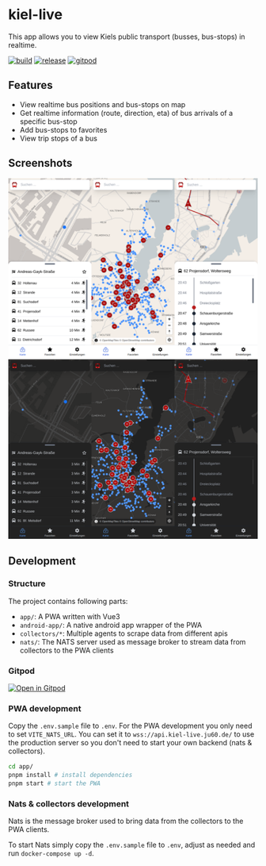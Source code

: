 # kiel-live

This app allows you to view Kiels public transport (busses, bus-stops) in realtime.

[![build](https://img.shields.io/github/actions/workflow/status/kiel-live/kiel-live/app.yml)](https://github.com/kiel-live/kiel-live/actions?query=branch%3Amain)
[![release](https://img.shields.io/github/v/release/kiel-live/kiel-live)](https://github.com/kiel-live/kiel-live/releases)
[![gitpod](https://img.shields.io/badge/gitpod-available-f09439)](https://gitpod.io/#https://github.com/kiel-live/kiel-live)

## Features

- View realtime bus positions and bus-stops on map
- Get realtime information (route, direction, eta) of bus arrivals of a specific bus-stop
- Add bus-stops to favorites
- View trip stops of a bus

## Screenshots

![Screenshots of Kiel-Live](screenshots.png)
![Screenshots of Kiel-Live in dark mode](screenshots_dark.png)

## Development

### Structure

The project contains following parts:

- `app/`: A PWA written with Vue3
- `android-app/`: A native android app wrapper of the PWA
- `collectors/*`: Multiple agents to scrape data from different apis
- `nats/`: The NATS server used as message broker to stream data from collectors to the PWA clients

### Gitpod

[![Open in Gitpod](https://gitpod.io/button/open-in-gitpod.svg)](https://gitpod.io/#https://github.com/kiel-live/kiel-live)

### PWA development

Copy the `.env.sample` file to `.env`. For the PWA development you only need to set `VITE_NATS_URL`.
You can set it to `wss://api.kiel-live.ju60.de/` to use the production server so you don't need to start your own backend (nats & collectors).

```bash
cd app/
pnpm install # install dependencies
pnpm start # start the PWA
```

### Nats & collectors development

Nats is the message broker used to bring data from the collectors to the PWA clients.

To start Nats simply copy the `.env.sample` file to `.env`, adjust as needed and run `docker-compose up -d`.
